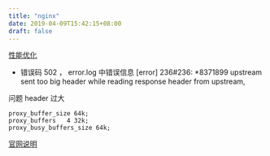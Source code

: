 ```yaml
---
title: "nginx"
date: 2019-04-09T15:42:15+08:00
draft: false
---
```


[性能优化](https://mp.weixin.qq.com/s/YoZDzY4Tmj8HpQkSgnZLvA)

- 错误码 502   ， error.log 中错误信息 [error] 236#236: *8371899 upstream sent too big header while reading response header from upstream,

问题 header 过大
```
proxy_buffer_size 64k;
proxy_buffers   4 32k;
proxy_busy_buffers_size 64k;
```
[官网说明](http://nginx.org/en/docs/http/ngx_http_proxy_module.html#proxy_buffer_size)
